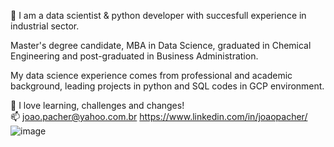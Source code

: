 👋 I am a data scientist & python developer with succesfull experience in industrial sector.

Master's degree candidate, MBA in Data Science, graduated in Chemical Engineering and post-graduated in Business Administration.

My data science experience comes from professional and academic background, leading projects in python and SQL codes in GCP environment.      
     
💞️ I love learning, challenges and changes!   
📫 joao.pacher@yahoo.com.br
https://www.linkedin.com/in/joaopacher/
![image](https://github.com/jlpacher/jlpacher/assets/80042677/457d594a-01c2-4eea-94ee-43e7f5f67090)


<!---
jlpacher/jlpacher is a ✨ special ✨ repository because its `README.md` (this file) appears on your GitHub profile.
You can click the Preview link to take a look at your changes.
--->
